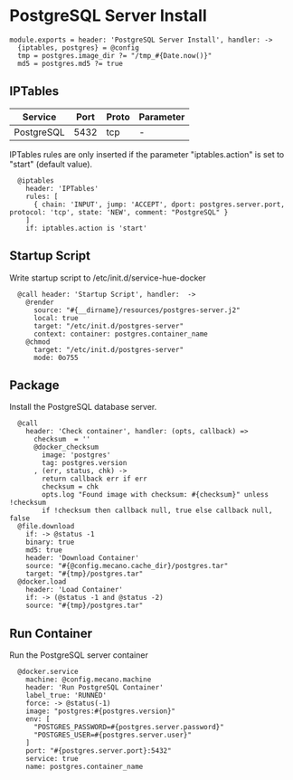
# PostgreSQL Server Install

    module.exports = header: 'PostgreSQL Server Install', handler: ->
      {iptables, postgres} = @config
      tmp = postgres.image_dir ?= "/tmp_#{Date.now()}"
      md5 = postgres.md5 ?= true
    
## IPTables

| Service    | Port | Proto | Parameter |
|------------|------|-------|-----------|
| PostgreSQL | 5432 | tcp   | -         |


IPTables rules are only inserted if the parameter "iptables.action" is set to
"start" (default value).

      @iptables
        header: 'IPTables'
        rules: [
          { chain: 'INPUT', jump: 'ACCEPT', dport: postgres.server.port, protocol: 'tcp', state: 'NEW', comment: "PostgreSQL" }
        ]
        if: iptables.action is 'start'
        
## Startup Script

Write startup script to /etc/init.d/service-hue-docker

      @call header: 'Startup Script', handler:  ->
        @render
          source: "#{__dirname}/resources/postgres-server.j2"
          local: true
          target: "/etc/init.d/postgres-server"
          context: container: postgres.container_name
        @chmod
          target: "/etc/init.d/postgres-server"
          mode: 0o755

## Package
Install the PostgreSQL database server.

      @call 
        header: 'Check container', handler: (opts, callback) =>
          checksum  = ''
          @docker_checksum
            image: 'postgres'
            tag: postgres.version
          , (err, status, chk) ->
            return callback err if err
            checksum = chk
            opts.log "Found image with checksum: #{checksum}" unless !checksum
            if !checksum then callback null, true else callback null, false
      @file.download
        if: -> @status -1
        binary: true
        md5: true
        header: 'Download Container'
        source: "#{@config.mecano.cache_dir}/postgres.tar"
        target: "#{tmp}/postgres.tar"
      @docker.load
        header: 'Load Container'
        if: -> (@status -1 and @status -2)
        source: "#{tmp}/postgres.tar"
      
## Run Container
Run the PostgreSQL server container

      @docker.service
        machine: @config.mecano.machine
        header: 'Run PostgreSQL Container'
        label_true: 'RUNNED'
        force: -> @status(-1)
        image: "postgres:#{postgres.version}"
        env: [
          "POSTGRES_PASSWORD=#{postgres.server.password}"
          "POSTGRES_USER=#{postgres.server.user}"
        ]
        port: "#{postgres.server.port}:5432"
        service: true
        name: postgres.container_name
